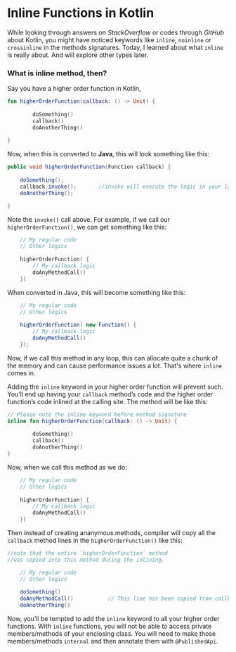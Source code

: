 # Inline Functions in Kotlin

While looking through answers on _StackOverflow_ or codes through _GitHub_ about Kotlin, you might have noticed keywords like ```inline```, ```noinline``` or ```crossinline``` in the methods signatures. Today, I learned about what ```inline``` is really about. And will explore other types later.

### What is inline method, then?

Say you have a higher order function in Kotlin,

```kotlin
fun higherOrderFunction(callback: () -> Unit) {
        
        doSomething()
        callback()
        doAnotherThing()
        
}
```

Now, when this is converted to **Java**, this will look something like this:

```java
public void higherOrderFunction(Function callback) {
 
    doSomething();
    callback.invoke();       //invoke will execute the logic in your lambda.
    doAnotherThing();

}
```

Note the ```invoke()``` call above. For example, if we call our ```higherOrderFunction()```, we can get something like this:

```kotlin
    // My regular code
    // Other logics
    
    higherOrderFunction( {
        // My callback logic
        doAnyMethodCall()
    })
```

When converted in Java, this will become something like this:

```java
    // My regular code
    // Other logics
    
    higherOrderFunction( new Function() {
        // My callback logic
        doAnyMethodCall()
    });
```

Now, if we call this method in any loop, this can allocate quite a chunk of the memory and can cause performance issues a lot. That's where ```inline``` comes in. 

Adding the ```inline``` keyword in your higher order function will prevent such. You’ll end up having your ```callback``` method’s code and the higher order function’s code inlined at the calling site. The method will be like this:

```kotlin
// Please note the inline keyword before method signature
inline fun higherOrderFunction(callback: () -> Unit) {
        
        doSomething()
        callback()
        doAnotherThing()
}
```

Now, when we call this method as we do:

```kotlin
    // My regular code
    // Other logics
    
    higherOrderFunction( {
        // My callback logic
        doAnyMethodCall()
    })
```

Then instead of creating ananymous methods, compiler will copy all the ```callback``` method lines in the ```higherOrderFunction()``` like this:

```java
//note that the entire `higherOrderFunction` method
//was copied into this method during the inlining.

    // My regular code
    // Other logics
  
    doSomething()
    doAnyMethodCall()           // This line has been copied from callback method's body
    doAnotherThing()

```

Now, you’ll be tempted to add the ```inline``` keyword to all your higher order functions. With ```inline``` functions, you will not be able to access private members/methods of your enclosing class. You will need to make those members/methods ```internal``` and then annotate them with ```@PublishedApi```.
